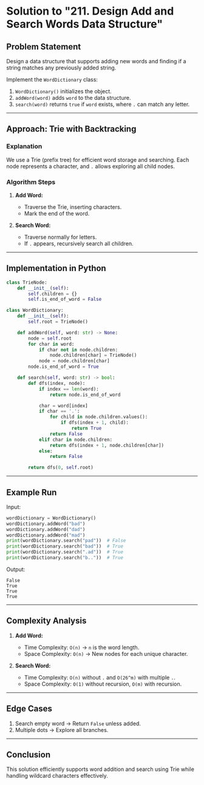 # Solution to "211. Design Add and Search Words Data Structure"

## Problem Statement

Design a data structure that supports adding new words and finding if a string matches any previously added string.

Implement the `WordDictionary` class:

1. `WordDictionary()` initializes the object.
2. `addWord(word)` adds `word` to the data structure.
3. `search(word)` returns `true` if `word` exists, where `.` can match any letter.

---

## Approach: Trie with Backtracking

### Explanation

We use a Trie (prefix tree) for efficient word storage and searching. Each node represents a character, and `.` allows exploring all child nodes.

### Algorithm Steps

1. **Add Word:**
    
    - Traverse the Trie, inserting characters.
    - Mark the end of the word.
2. **Search Word:**
    
    - Traverse normally for letters.
    - If `.` appears, recursively search all children.

---

## Implementation in Python

```python
class TrieNode:
    def __init__(self):
        self.children = {}
        self.is_end_of_word = False

class WordDictionary:
    def __init__(self):
        self.root = TrieNode()

    def addWord(self, word: str) -> None:
        node = self.root
        for char in word:
            if char not in node.children:
                node.children[char] = TrieNode()
            node = node.children[char]
        node.is_end_of_word = True

    def search(self, word: str) -> bool:
        def dfs(index, node):
            if index == len(word):
                return node.is_end_of_word

            char = word[index]
            if char == '.':
                for child in node.children.values():
                    if dfs(index + 1, child):
                        return True
                return False
            elif char in node.children:
                return dfs(index + 1, node.children[char])
            else:
                return False

        return dfs(0, self.root)
```

---

## Example Run

Input:

```python
wordDictionary = WordDictionary()
wordDictionary.addWord("bad")
wordDictionary.addWord("dad")
wordDictionary.addWord("mad")
print(wordDictionary.search("pad"))  # False
print(wordDictionary.search("bad"))  # True
print(wordDictionary.search(".ad"))  # True
print(wordDictionary.search("b.."))  # True
```

Output:

```
False
True
True
True
```

---

## Complexity Analysis

1. **Add Word:**
    
    - Time Complexity: `O(n)` → `n` is the word length.
    - Space Complexity: `O(n)` → New nodes for each unique character.
2. **Search Word:**
    
    - Time Complexity: `O(n)` without `.` and `O(26^m)` with multiple `.`.
    - Space Complexity: `O(1)` without recursion, `O(m)` with recursion.

---

## Edge Cases

1. Search empty word → Return `False` unless added.
2. Multiple dots → Explore all branches.

---

## Conclusion

This solution efficiently supports word addition and search using Trie while handling wildcard characters effectively.